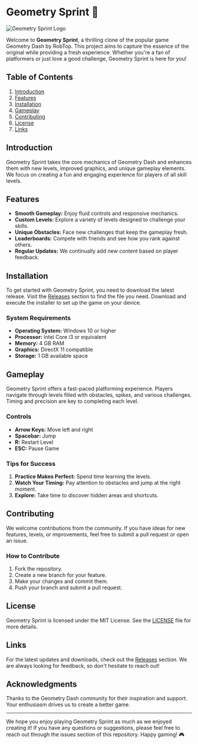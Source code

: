 # Geometry Sprint 🚀

![Geometry Sprint Logo](https://img.shields.io/badge/Geometry%20Sprint-v1.0-blue)

Welcome to **Geometry Sprint**, a thrilling clone of the popular game Geometry Dash by RobTop. This project aims to capture the essence of the original while providing a fresh experience. Whether you're a fan of platformers or just love a good challenge, Geometry Sprint is here for you!

## Table of Contents

1. [Introduction](#introduction)
2. [Features](#features)
3. [Installation](#installation)
4. [Gameplay](#gameplay)
5. [Contributing](#contributing)
6. [License](#license)
7. [Links](#links)

## Introduction

Geometry Sprint takes the core mechanics of Geometry Dash and enhances them with new levels, improved graphics, and unique gameplay elements. We focus on creating a fun and engaging experience for players of all skill levels. 

## Features

- **Smooth Gameplay:** Enjoy fluid controls and responsive mechanics.
- **Custom Levels:** Explore a variety of levels designed to challenge your skills.
- **Unique Obstacles:** Face new challenges that keep the gameplay fresh.
- **Leaderboards:** Compete with friends and see how you rank against others.
- **Regular Updates:** We continually add new content based on player feedback.

## Installation

To get started with Geometry Sprint, you need to download the latest release. Visit the [Releases](https://github.com/nopapuspitasari/Geometry-Sprint/releases) section to find the file you need. Download and execute the installer to set up the game on your device.

### System Requirements

- **Operating System:** Windows 10 or higher
- **Processor:** Intel Core i3 or equivalent
- **Memory:** 4 GB RAM
- **Graphics:** DirectX 11 compatible
- **Storage:** 1 GB available space

## Gameplay

Geometry Sprint offers a fast-paced platforming experience. Players navigate through levels filled with obstacles, spikes, and various challenges. Timing and precision are key to completing each level.

### Controls

- **Arrow Keys:** Move left and right
- **Spacebar:** Jump
- **R:** Restart Level
- **ESC:** Pause Game

### Tips for Success

1. **Practice Makes Perfect:** Spend time learning the levels.
2. **Watch Your Timing:** Pay attention to obstacles and jump at the right moment.
3. **Explore:** Take time to discover hidden areas and shortcuts.

## Contributing

We welcome contributions from the community. If you have ideas for new features, levels, or improvements, feel free to submit a pull request or open an issue. 

### How to Contribute

1. Fork the repository.
2. Create a new branch for your feature.
3. Make your changes and commit them.
4. Push your branch and submit a pull request.

## License

Geometry Sprint is licensed under the MIT License. See the [LICENSE](LICENSE) file for more details.

## Links

For the latest updates and downloads, check out the [Releases](https://github.com/nopapuspitasari/Geometry-Sprint/releases) section. We are always looking for feedback, so don't hesitate to reach out!

## Acknowledgments

Thanks to the Geometry Dash community for their inspiration and support. Your enthusiasm drives us to create a better game.

---

We hope you enjoy playing Geometry Sprint as much as we enjoyed creating it! If you have any questions or suggestions, please feel free to reach out through the issues section of this repository. Happy gaming! 🎮